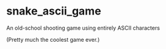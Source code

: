 snake_ascii_game
================

An old-school shooting game using entirely ASCII characters


(Pretty much the coolest game ever.)

